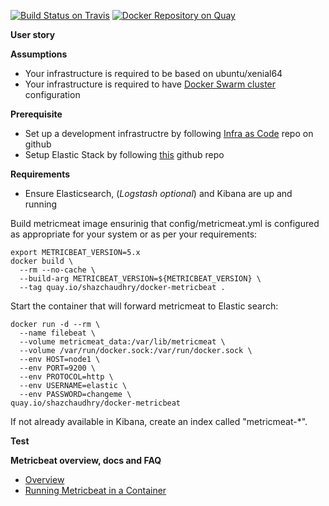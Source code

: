 [![Build Status on Travis](https://travis-ci.org/shazChaudhry/docker-metricbeat.svg?branch=master)](https://travis-ci.org/shazChaudhry/docker-metricbeat "Build Status on Travis")
[![Docker Repository on Quay](https://quay.io/repository/shazchaudhry/docker-metricbeat/status "Docker Repository on Quay")](https://quay.io/repository/shazchaudhry/docker-metricbeat)

**User story**

**Assumptions**
* Your infrastructure is required to be based on ubuntu/xenial64
* Your infrastructure is required to have [Docker Swarm cluster](https://docs.docker.com/get-started/part4/#understanding-swarm-clusters) configuration

**Prerequisite**
* Set up a development infrastructre by following [Infra as Code](https://github.com/shazChaudhry/infra) repo on github
* Setup Elastic Stack by following [this](https://github.com/shazChaudhry/logging) github repo

**Requirements**
* Ensure Elasticsearch, (_Logstash optional_) and Kibana are up and running

Build metricmeat image ensurinig that config/metricmeat.yml is configured as appropriate for your system or as per your requirements:
```
export METRICBEAT_VERSION=5.x
docker build \
  --rm --no-cache \
  --build-arg METRICBEAT_VERSION=${METRICBEAT_VERSION} \
  --tag quay.io/shazchaudhry/docker-metricbeat .
```
Start the container that will forward metricmeat to Elastic search:
```
docker run -d --rm \
  --name filebeat \
  --volume metricmeat_data:/var/lib/metricmeat \
  --volume /var/run/docker.sock:/var/run/docker.sock \
  --env HOST=node1 \
  --env PORT=9200 \
  --env PROTOCOL=http \
  --env USERNAME=elastic \
  --env PASSWORD=changeme \
quay.io/shazchaudhry/docker-metricbeat
```

If not already available in Kibana, create an index called "metricmeat-*".

**Test**

**Metricbeat overview, docs and FAQ**

* [Overview](https://www.elastic.co/guide/en/beats/metricbeat/current/metricbeat-overview.html)
* [Running Metricbeat in a Container](https://www.elastic.co/guide/en/beats/metricbeat/5.x/running-in-container.html)
